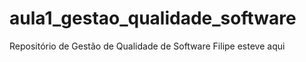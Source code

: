 # aula1_gestao_qualidade_software
Repositório de Gestão de Qualidade de Software
Filipe esteve aqui
